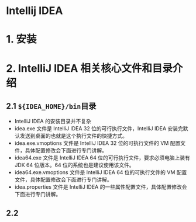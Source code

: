 # Intellij IDEA

# 1. 安装

# 2. IntelliJ IDEA 相关核心文件和目录介绍

## 2.1 `${IDEA_HOME}/bin`目录
* IntelliJ IDEA 的安装目录并不复杂
* idea.exe 文件是 IntelliJ IDEA 32 位的可行执行文件，IntelliJ IDEA 安装完默认发送到桌面的也就是这个执行文件的快捷方式。
* idea.exe.vmoptions 文件是 IntelliJ IDEA 32 位的可执行文件的 VM 配置文件，具体配置修改会下面进行专门讲解。
* idea64.exe 文件是 IntelliJ IDEA 64 位的可行执行文件，要求必须电脑上装有 JDK 64 位版本。64 位的系统也是建议使用该文件。
* idea64.exe.vmoptions 文件是 IntelliJ IDEA 64 位的可执行文件的 VM 配置文件，具体配置修改会下面进行专门讲解。
* idea.properties 文件是 IntelliJ IDEA 的一些属性配置文件，具体配置修改会下面进行专门讲解。

## 2.2
